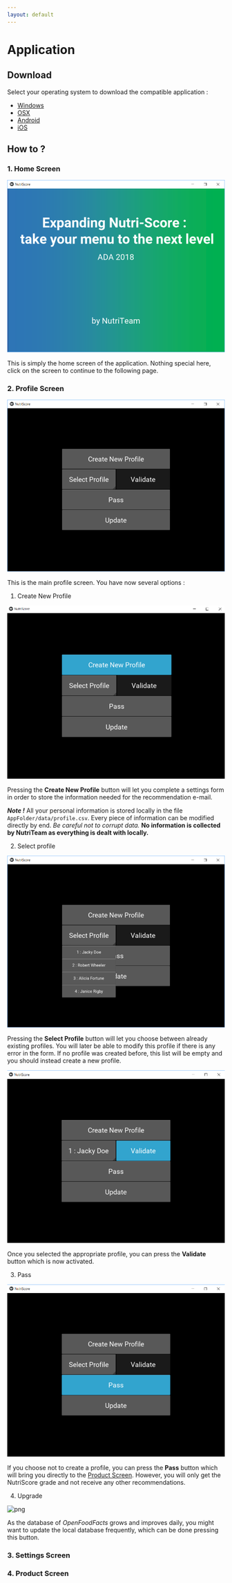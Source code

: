 ```yaml
---
layout: default
---
```


# Application

## Download

Select your operating system to download  the compatible application :

* [Windows](https://www.youtube.com/watch?v=dQw4w9WgXcQ)
* [OSX](https://www.youtube.com/watch?v=y6120QOlsfU)
* [Android](https://www.youtube.com/watch?v=L_jWHffIx5E)
* [iOS](https://www.youtube.com/watch?v=rvrZJ5C_Nwg)


## How to ?

### 1. Home Screen

![png](./image/screen_home.PNG)

This is simply the home screen of the application. Nothing special here, click on the screen to continue to the following page.

### 2. Profile Screen

![png](./image/screen_profile.PNG)

This is the main profile screen. You have now several options :

1. Create New Profile

![png](./image/screen_profile_new.PNG)

Pressing the **Create New Profile** button will let you complete a settings form in order to store the information needed for the recommendation e-mail.

**_Note !_** All your personal information is stored locally in the file `AppFolder/data/profile.csv`. Every piece of information can be modified directly by end. *Be careful not to corrupt data.* **No information is collected by NutriTeam as everything is dealt with locally.**

2. Select profile

![png](./image/screen_profile_select.PNG)

Pressing the **Select Profile** button will let you choose between already existing profiles. You will later be able to modify this profile if there is any error in the form. If no profile was created before, this list will be empty and you should instead create a new profile.

![png](./image/screen_profile_select_validate.PNG)

Once you selected the appropriate profile, you can press the **Validate** button which is now activated.

3. Pass

![png](./image/screen_profile_pass.PNG)

If you choose not to create a profile, you can press the **Pass** button which will bring you directly to the [Product Screen](###-4.-product-screen). However, you will only get the NutriScore grade and not receive any other recommendations.

4. Upgrade

![png](./image/screen_profile_upgrade.PNG)

As the database of *OpenFoodFacts* grows and improves daily, you might want to update the local database frequently, which can be done pressing this button.

### 3. Settings Screen




### 4. Product Screen
